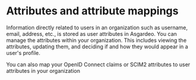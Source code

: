 # Attributes and attribute mappings

Information directly related to users in an organization such as username, email, address, etc., is stored as user attributes in Asgardeo. You can <a :href="$withBase('/guides/organization-settings/attributes/manage-attributes')">manage the attributes within your organization</a>. This includes viewing the attributes, updating them, and deciding if and how they would appear in a user's profile. 

You can also map your<a :href="$withBase('/guides/organization-settings/attributes/manage-oidc-attribute-mappings')"> OpenID Connect claims</a> or <a :href="$withBase('/guides/organization-settings/attributes/manage-scim2-attribute-mappings')">SCIM2 attributes</a> to user attributes in your organization
